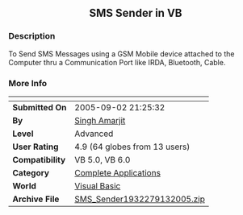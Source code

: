 ﻿<div align="center">

## SMS Sender in VB


</div>

### Description

To Send SMS Messages using a GSM Mobile device attached to the Computer thru a Communication Port like IRDA, Bluetooth, Cable.
 
### More Info
 


<span>             |<span>
---                |---
**Submitted On**   |2005-09-02 21:25:32
**By**             |[Singh Amarjit](https://github.com/Planet-Source-Code/PSCIndex/blob/master/ByAuthor/singh-amarjit.md)
**Level**          |Advanced
**User Rating**    |4.9 (64 globes from 13 users)
**Compatibility**  |VB 5\.0, VB 6\.0
**Category**       |[Complete Applications](https://github.com/Planet-Source-Code/PSCIndex/blob/master/ByCategory/complete-applications__1-27.md)
**World**          |[Visual Basic](https://github.com/Planet-Source-Code/PSCIndex/blob/master/ByWorld/visual-basic.md)
**Archive File**   |[SMS\_Sender1932279132005\.zip](https://github.com/Planet-Source-Code/singh-amarjit-sms-sender-in-vb__1-62549/archive/master.zip)








